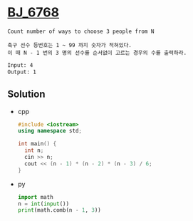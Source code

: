 # [BJ_6768](https://acmicpc.net/problem/6768)

```en
Count number of ways to choose 3 people from N
```

```kr
축구 선수 등번호는 1 ~ 99 까지 숫자가 적혀있다.
이 때 N - 1 번의 3 명의 선수를 순서없이 고르는 경우의 수를 출력하라.
```

```txt
Input: 4
Output: 1
```

## Solution

* cpp

  ```cpp
  #include <iostream>
  using namespace std;

  int main() {
    int n;
    cin >> n;
    cout << (n - 1) * (n - 2) * (n - 3) / 6;
  }
  ```

* py

  ```py
  import math
  n = int(input())
  print(math.comb(n - 1, 3))
  ```

